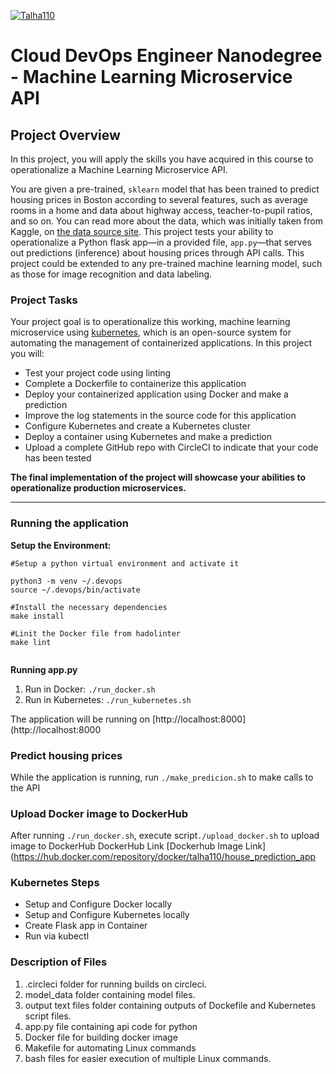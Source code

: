  [![Talha110](https://circleci.com/gh/talha110/Udacity-project-4.svg?style=svg)](https://app.circleci.com/pipelines/github/talha110/Udacity-project-4)

# Cloud DevOps Engineer Nanodegree - Machine Learning Microservice API



## Project Overview

In this project, you will apply the skills you have acquired in this course to operationalize a Machine Learning Microservice API. 

You are given a pre-trained, `sklearn` model that has been trained to predict housing prices in Boston according to several features, such as average rooms in a home and data about highway access, teacher-to-pupil ratios, and so on. You can read more about the data, which was initially taken from Kaggle, on [the data source site](https://www.kaggle.com/c/boston-housing). This project tests your ability to operationalize a Python flask app—in a provided file, `app.py`—that serves out predictions (inference) about housing prices through API calls. This project could be extended to any pre-trained machine learning model, such as those for image recognition and data labeling.

### Project Tasks

Your project goal is to operationalize this working, machine learning microservice using [kubernetes](https://kubernetes.io/), which is an open-source system for automating the management of containerized applications. In this project you will:
* Test your project code using linting
* Complete a Dockerfile to containerize this application
* Deploy your containerized application using Docker and make a prediction
* Improve the log statements in the source code for this application
* Configure Kubernetes and create a Kubernetes cluster
* Deploy a container using Kubernetes and make a prediction
* Upload a complete GitHub repo with CircleCI to indicate that your code has been tested

**The final implementation of the project will showcase your abilities to operationalize production microservices.**

---

### Running the application

**Setup the Environment:**

```
#Setup a python virtual environment and activate it

python3 -m venv ~/.devops
source ~/.devops/bin/activate

#Install the necessary dependencies
make install

#Linit the Docker file from hadolinter
make lint


```

**Running app.py**

1. Run in Docker: `./run_docker.sh`
2. Run in Kubernetes: `./run_kubernetes.sh`

The application will be running on [http://localhost:8000](http://localhost:8000

### Predict housing prices

While the application is running, run `./make_predicion.sh` to make calls to the API

### Upload Docker image to DockerHub

After running `./run_docker.sh`, execute script`./upload_docker.sh` to upload image to DockerHub
DockerHub Link
[Dockerhub Image Link](https://hub.docker.com/repository/docker/talha110/house_prediction_app

### Kubernetes Steps

- Setup and Configure Docker locally
- Setup and Configure Kubernetes locally
- Create Flask app in Container
- Run via kubectl

### Description of Files  

1. .circleci folder for running builds on circleci.
2. model_data folder containing model files.
3. output text files folder containing outputs of Dockefile and Kubernetes script files.
4. app.py file containing api code for python
5. Docker file for building docker image
6. Makefile for automating Linux commands
7. bash files for easier execution of multiple Linux commands.
